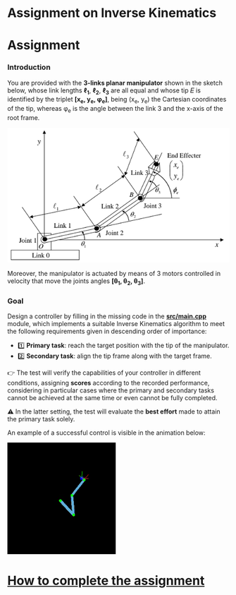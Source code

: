 Assignment on Inverse Kinematics
================================

# Assignment

### Introduction
You are provided with the **3-links planar manipulator** shown in the sketch below,
whose link lengths **ℓ<sub>1</sub>**, **ℓ<sub>2</sub>**, **ℓ<sub>3</sub>** are all
equal and whose tip 𝐸 is identified by the triplet **[x<sub>e</sub>, y<sub>e</sub>, φ<sub>e</sub>]**,
being (x<sub>e</sub>, y<sub>e</sub>) the Cartesian coordinates of the tip, whereas φ<sub>e</sub>
is the angle between the link 3 and the x-axis of the root frame.

![kinematics](/misc/kinematics.png)

Moreover, the manipulator is actuated by means of 3 motors controlled in velocity that move
the joints angles **[θ<sub>1</sub>, θ<sub>2</sub>, θ<sub>3</sub>]**.

### Goal
Design a controller by filling in the missing code in the [**src/main.cpp**](src/main.cpp)
module, which implements a suitable Inverse Kinematics algorithm to meet
the following requirements given in descending order of importance:
- :one: **Primary task**: reach the target position with the tip of the manipulator.
- :two: **Secondary task**: align the tip frame along with the target frame.

:point_right: The test will verify the capabilities of your controller in different
conditions, assigning **scores** according to the recorded performance, considering
in particular cases where the primary and secondary tasks cannot be achieved
at the same time or even cannot be fully completed.

:warning: In the latter setting, the test will evaluate the **best effort** made to
attain the primary task solely.

An example of a successful control is visible in the animation below:

![robot](/misc/robot.gif)

# [How to complete the assignment](https://github.com/vvv-school/vvv-school.github.io/blob/master/instructions/how-to-complete-assignments.md)
